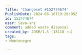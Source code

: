 ```yaml
---
Title: 'Changeset #152774674'
PublishDate: 2024-06-16T19:28:05Z
id: 152774674
user: Seva-snz
comment: added waste_disposal
created_by: JOSM/1.5 (18118 ru)
tags:
- Montenegro

---
```

